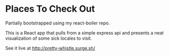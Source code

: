 # Places To Check Out
Partially bootstrapped using my react-boiler repo.

This is a React app that pulls from a simple express api and presents a neat visualization of some sick locales to visit.

See it live at http://pretty-whistle.surge.sh/

